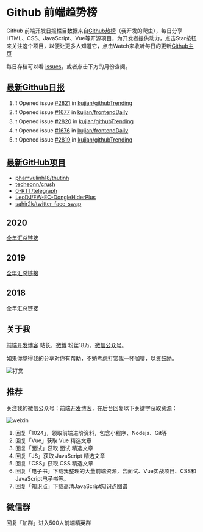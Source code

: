 # Github 前端趋势榜

Github 前端开发日报栏目数据来自[Github热榜](https://github.qdkfweb.cn/)（我开发的爬虫），每日分享HTML、CSS、JavaScript、Vue等开源项目，为开发者提供动力，点击Star按钮来关注这个项目，以便让更多人知道它，点击Watch来收听每日的更新[Github主页](https://github.com/kujian/githubTrending)

每日存档可以看 [issues](https://github.com/kujian/githubTrending/issues)，或者点击下方的月份查阅。

## [最新Github日报](https://github.com/kujian/githubTrending/issues)

<!--START_SECTION:activity-->
1. ❗ Opened issue [#2821](https://github.com/kujian/githubTrending/issues/2821) in [kujian/githubTrending](https://github.com/kujian/githubTrending)
2. ❗ Opened issue [#1677](https://github.com/kujian/frontendDaily/issues/1677) in [kujian/frontendDaily](https://github.com/kujian/frontendDaily)
3. ❗ Opened issue [#2820](https://github.com/kujian/githubTrending/issues/2820) in [kujian/githubTrending](https://github.com/kujian/githubTrending)
4. ❗ Opened issue [#1676](https://github.com/kujian/frontendDaily/issues/1676) in [kujian/frontendDaily](https://github.com/kujian/frontendDaily)
5. ❗ Opened issue [#2819](https://github.com/kujian/githubTrending/issues/2819) in [kujian/githubTrending](https://github.com/kujian/githubTrending)
<!--END_SECTION:activity-->


## [最新GitHub项目](https://github.qdkfweb.cn/)

<!-- BLOG-POST-LIST:START -->
- [phamvulinh18/thutinh](https://github.qdkfweb.cn/phamvulinh18-thutinh/)
- [techeonn/crush](https://github.qdkfweb.cn/techeonn-crush/)
- [0-RTT/telegraph](https://github.qdkfweb.cn/0-rtt-telegraph/)
- [LeoDJ/FW-EC-DongleHiderPlus](https://github.qdkfweb.cn/leodj-fw-ec-donglehiderplus/)
- [sahir2k/twitter_face_swap](https://github.qdkfweb.cn/sahir2k-twitter_face_swap/)
<!-- BLOG-POST-LIST:END -->

## 2020
[全年汇总链接](https://github.com/kujian/githubTrending/tree/master/2020)
## 2019
[全年汇总链接](https://github.com/kujian/githubTrending/tree/master/2019)

## 2018
[全年汇总链接](https://github.com/kujian/githubTrending/tree/master/2018)

## 关于我

[前端开发博客](https://qdkfweb.cn/) 站长，[微博](https://weibo.com/kujian) 粉丝18万，[微信公众号](https://open.weixin.qq.com/qr/code?username=caibaojian_com)。


如果你觉得我的分享对你有帮助，不妨考虑打赏我一杯咖啡，以资鼓励。

![打赏](https://upload-images.jianshu.io/upload_images/570843-db4053c67a8c9ea9.png)

## 推荐

关注我的微信公众号：[前端开发博客](https://open.weixin.qq.com/qr/code?username=caibaojian_com)，在后台回复以下关键字获取资源：

![weixin](https://pic.qdkfweb.cn/uploads/2023/11/weixin.png)

1. 回复「1024」，领取前端进阶资料，包含小程序、Nodejs、Git等
2. 回复「Vue」获取 Vue 精选文章
3. 回复「面试」获取 面试 精选文章
4. 回复「JS」获取 JavaScript 精选文章
5. 回复「CSS」获取 CSS 精选文章
7. 回复「电子书」下载我整理的大量前端资源，含面试、Vue实战项目、CSS和JavaScript电子书等。
8. 回复「知识点」下载高清JavaScript知识点图谱

## 微信群

回复「加群」进入500人前端精英群


